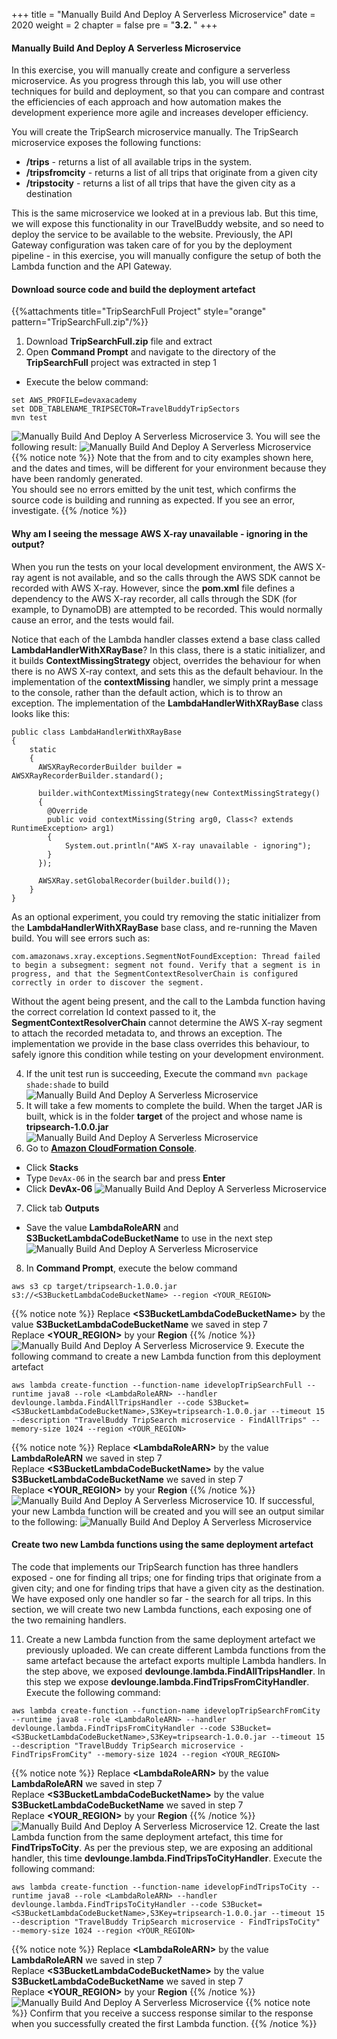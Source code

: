 +++
title = "Manually Build And Deploy A Serverless Microservice"
date = 2020
weight = 2
chapter = false
pre = "<b>3.2. </b>"
+++
#### Manually Build And Deploy A Serverless Microservice

In this exercise, you will manually create and configure a serverless microservice. As you progress through this lab, you will use other techniques for build and deployment, so that you can compare and contrast the efficiencies of each approach and how automation makes the development experience more agile and increases developer efficiency.


You will create the TripSearch microservice manually. The TripSearch microservice exposes the following functions:
* **/trips** - returns a list of all available trips in the system.
* **/tripsfromcity** - returns a list of all trips that originate from a given city
* **/tripstocity** - returns a list of all trips that have the given city as a destination

This is the same microservice we looked at in a previous lab. But this time, we will expose this functionality in our TravelBuddy website, and so need to deploy the service to be available to the website. Previously, the API Gateway configuration was taken care of for you by the deployment pipeline - in this exercise, you will manually configure the setup of both the Lambda function and the API Gateway.

#### Download source code and build the deployment artefact
{{%attachments title="TripSearchFull Project" style="orange" pattern="TripSearchFull.zip"/%}}
1. Download **TripSearchFull.zip** file and extract
2. Open **Command Prompt** and navigate to the directory of the **TripSearchFull** project was extracted in step 1
* Execute the below command:
```
set AWS_PROFILE=devaxacademy
set DDB_TABLENAME_TRIPSECTOR=TravelBuddyTripSectors
mvn test
```
![Manually Build And Deploy A Serverless Microservice](/images/3-create-single-page-app/3.2-build-and-deploy-serverless-microservice/build-and-deploy-serverless-microservice-001.png?featherlight=false&width=60pc)
3. You will see the following result:
![Manually Build And Deploy A Serverless Microservice](/images/3-create-single-page-app/3.2-build-and-deploy-serverless-microservice/build-and-deploy-serverless-microservice-002.png?featherlight=false&width=60pc)
{{% notice note %}} 
Note that the from and to city examples shown here, and the dates and times, will be different for your environment because they have been randomly generated.\
You should see no errors emitted by the unit test, which confirms the source code is building and running as expected. If you see an error, investigate.
{{% /notice %}}
#### Why am I seeing the message **AWS X-ray unavailable - ignoring** in the output?
When you run the tests on your local development environment, the AWS X-ray agent is not available, and so the calls through the AWS SDK cannot be recorded with AWS X-ray. However, since the **pom.xml** file defines a dependency to the AWS X-ray recorder, all calls through the SDK (for example, to DynamoDB) are attempted to be recorded. This would normally cause an error, and the tests would fail.

Notice that each of the Lambda handler classes extend a base class called **LambdaHandlerWithXRayBase**? In this class, there is a static initializer, and it builds **ContextMissingStrategy** object, overrides the behaviour for when there is no AWS X-ray context, and sets this as the default behaviour. In the implementation of the **contextMissing** handler, we simply print a message to the console, rather than the default action, which is to throw an exception. The implementation of the **LambdaHandlerWithXRayBase** class looks like this:
```
public class LambdaHandlerWithXRayBase 
{
	static  
	{
	  AWSXRayRecorderBuilder builder = AWSXRayRecorderBuilder.standard();

	  builder.withContextMissingStrategy(new ContextMissingStrategy() 
	  {		
		@Override
		public void contextMissing(String arg0, Class<? extends RuntimeException> arg1) 
		{ 
			System.out.println("AWS X-ray unavailable - ignoring"); 
		}	  
	  });

	  AWSXRay.setGlobalRecorder(builder.build());
	}
}
```
As an optional experiment, you could try removing the static initializer from the **LambdaHandlerWithXRayBase** base class, and re-running the Maven build. You will see errors such as:
```
com.amazonaws.xray.exceptions.SegmentNotFoundException: Thread failed to begin a subsegment: segment not found. Verify that a segment is in progress, and that the SegmentContextResolverChain is configured correctly in order to discover the segment.
```
Without the agent being present, and the call to the Lambda function having the correct correlation Id context passed to it, the **SegmentContextResolverChain** cannot determine the AWS X-ray segment to attach the recorded metadata to, and throws an exception. The implementation we provide in the base class overrides this behaviour, to safely ignore this condition while testing on your development environment.

4. If the unit test run is succeeding, Execute the command ```mvn package shade:shade``` to build
![Manually Build And Deploy A Serverless Microservice](/images/3-create-single-page-app/3.2-build-and-deploy-serverless-microservice/build-and-deploy-serverless-microservice-003.png?featherlight=false&width=60pc)
5. It will take a few moments to complete the build. When the target JAR is built, whick is in the folder **target** of the project and whose name is **tripsearch-1.0.0.jar**
![Manually Build And Deploy A Serverless Microservice](/images/3-create-single-page-app/3.2-build-and-deploy-serverless-microservice/build-and-deploy-serverless-microservice-004.png?featherlight=false&width=60pc)
6. Go to [**Amazon CloudFormation Console**](https://console.aws.amazon.com/cloudformation/home).
* Click **Stacks**
* Type ```DevAx-06``` in the search bar and press **Enter**
* Click **DevAx-06**
![Manually Build And Deploy A Serverless Microservice](/images/3-create-single-page-app/3.2-build-and-deploy-serverless-microservice/build-and-deploy-serverless-microservice-010.png?featherlight=false&width=90pc)
7. Click tab **Outputs**
* Save the value **LambdaRoleARN** and **S3BucketLambdaCodeBucketName** to use in the next step
![Manually Build And Deploy A Serverless Microservice](/images/3-create-single-page-app/3.2-build-and-deploy-serverless-microservice/build-and-deploy-serverless-microservice-011.png?featherlight=false&width=90pc)
8. In **Command Prompt**, execute the below command
```
aws s3 cp target/tripsearch-1.0.0.jar s3://<S3BucketLambdaCodeBucketName> --region <YOUR_REGION>
```
{{% notice note %}} 
Replace **\<S3BucketLambdaCodeBucketName\>** by the value **S3BucketLambdaCodeBucketName** we saved in step 7\
Replace **<YOUR_REGION>** by your **Region**
{{% /notice %}}
![Manually Build And Deploy A Serverless Microservice](/images/3-create-single-page-app/3.2-build-and-deploy-serverless-microservice/build-and-deploy-serverless-microservice-005.png?featherlight=false&width=60pc)
9. Execute the following command to create a new Lambda function from this deployment artefact
```
aws lambda create-function --function-name idevelopTripSearchFull --runtime java8 --role <LambdaRoleARN> --handler devlounge.lambda.FindAllTripsHandler --code S3Bucket=<S3BucketLambdaCodeBucketName>,S3Key=tripsearch-1.0.0.jar --timeout 15 --description "TravelBuddy TripSearch microservice - FindAllTrips" --memory-size 1024 --region <YOUR_REGION>
```
{{% notice note %}} 
Replace **\<LambdaRoleARN\>** by the value **LambdaRoleARN** we saved in step 7\
Replace **\<S3BucketLambdaCodeBucketName\>** by the value **S3BucketLambdaCodeBucketName** we saved in step 7\
Replace **<YOUR_REGION>** by your **Region**
{{% /notice %}}
![Manually Build And Deploy A Serverless Microservice](/images/3-create-single-page-app/3.2-build-and-deploy-serverless-microservice/build-and-deploy-serverless-microservice-006.png?featherlight=false&width=60pc)
10. If successful, your new Lambda function will be created and you will see an output similar to the following:
![Manually Build And Deploy A Serverless Microservice](/images/3-create-single-page-app/3.2-build-and-deploy-serverless-microservice/build-and-deploy-serverless-microservice-007.png?featherlight=false&width=60pc)
#### Create two new Lambda functions using the same deployment artefact

The code that implements our TripSearch function has three handlers exposed - one for finding all trips; one for finding trips that originate from a given city; and one for finding trips that have a given city as the destination. We have exposed only one handler so far - the search for all trips. In this section, we will create two new Lambda functions, each exposing one of the two remaining handlers.

11. Create a new Lambda function from the same deployment artefact we previously uploaded. We can create different Lambda functions from the same artefact because the artefact exports multiple Lambda handlers. In the step above, we exposed **devlounge.lambda.FindAllTripsHandler**. In this step we expose **devlounge.lambda.FindTripsFromCityHandler**. Execute the following command:
```
aws lambda create-function --function-name idevelopTripSearchFromCity --runtime java8 --role <LambdaRoleARN> --handler devlounge.lambda.FindTripsFromCityHandler --code S3Bucket=<S3BucketLambdaCodeBucketName>,S3Key=tripsearch-1.0.0.jar --timeout 15 --description "TravelBuddy TripSearch microservice - FindTripsFromCity" --memory-size 1024 --region <YOUR_REGION>
```
{{% notice note %}} 
Replace **\<LambdaRoleARN\>** by the value **LambdaRoleARN** we saved in step 7\
Replace **\<S3BucketLambdaCodeBucketName\>** by the value **S3BucketLambdaCodeBucketName** we saved in step 7\
Replace **<YOUR_REGION>** by your **Region**
{{% /notice %}}
![Manually Build And Deploy A Serverless Microservice](/images/3-create-single-page-app/3.2-build-and-deploy-serverless-microservice/build-and-deploy-serverless-microservice-008.png?featherlight=false&width=60pc)
12. Create the last Lambda function from the same deployment artefact, this time for **FindTripsToCity**. As per the previous step, we are exposing an additional handler, this time **devlounge.lambda.FindTripsToCityHandler**. Execute the following command:
```
aws lambda create-function --function-name idevelopFindTripsToCity --runtime java8 --role <LambdaRoleARN> --handler devlounge.lambda.FindTripsToCityHandler --code S3Bucket=<S3BucketLambdaCodeBucketName>,S3Key=tripsearch-1.0.0.jar --timeout 15 --description "TravelBuddy TripSearch microservice - FindTripsToCity" --memory-size 1024 --region <YOUR_REGION>
```
{{% notice note %}} 
Replace **\<LambdaRoleARN\>** by the value **LambdaRoleARN** we saved in step 7\
Replace **\<S3BucketLambdaCodeBucketName\>** by the value **S3BucketLambdaCodeBucketName** we saved in step 7\
Replace **<YOUR_REGION>** by your **Region**
{{% /notice %}}
![Manually Build And Deploy A Serverless Microservice](/images/3-create-single-page-app/3.2-build-and-deploy-serverless-microservice/build-and-deploy-serverless-microservice-009.png?featherlight=false&width=60pc)
{{% notice note %}} 
Confirm that you receive a success response similar to the response when you successfully created the first Lambda function.
{{% /notice %}}